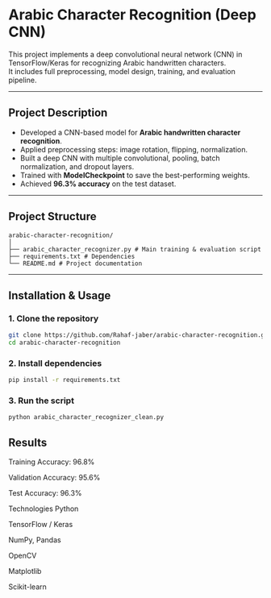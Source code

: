 # Arabic Character Recognition (Deep CNN)

This project implements a deep convolutional neural network (CNN) in TensorFlow/Keras for recognizing Arabic handwritten characters.  
It includes full preprocessing, model design, training, and evaluation pipeline.

---

## Project Description
- Developed a CNN-based model for **Arabic handwritten character recognition**.  
- Applied preprocessing steps: image rotation, flipping, normalization.  
- Built a deep CNN with multiple convolutional, pooling, batch normalization, and dropout layers.  
- Trained with **ModelCheckpoint** to save the best-performing weights.  
- Achieved **96.3% accuracy** on the test dataset.  

---

## Project Structure
```
arabic-character-recognition/
│
├── arabic_character_recognizer.py # Main training & evaluation script
├── requirements.txt # Dependencies
└── README.md # Project documentation

```


---

## Installation & Usage

### 1. Clone the repository
```bash
git clone https://github.com/Rahaf-jaber/arabic-character-recognition.git
cd arabic-character-recognition
```
### 2. Install dependencies
```bash
pip install -r requirements.txt
```
### 3. Run the script
```bash
python arabic_character_recognizer_clean.py
```
## Results
Training Accuracy: 96.8%

Validation Accuracy: 95.6%

Test Accuracy: 96.3%

Technologies
Python

TensorFlow / Keras

NumPy, Pandas

OpenCV

Matplotlib

Scikit-learn


